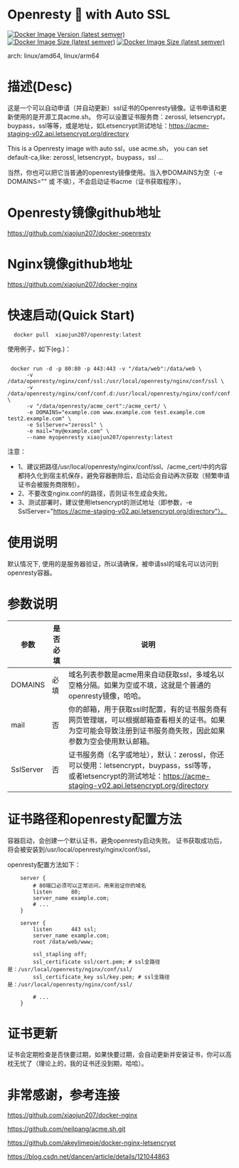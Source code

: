 
# Openresty 💖 with Auto SSL
[![Docker Image Version (latest semver)](https://img.shields.io/docker/v/xiaojun207/openresty?sort=semver)](https://hub.docker.com/r/xiaojun207/openresty)
[![Docker Image Size (latest semver)](https://img.shields.io/docker/image-size/xiaojun207/openresty?sort=semver)](https://hub.docker.com/r/xiaojun207/openresty)
[![Docker Image Size (latest semver)](https://img.shields.io/docker/pulls/xiaojun207/openresty)](https://hub.docker.com/r/xiaojun207/openresty)

arch: linux/amd64, linux/arm64

# 描述(Desc)
这是一个可以自动申请（并自动更新）ssl证书的Openresty镜像。证书申请和更新使用的是开源工具acme.sh。
你可以设置证书服务商：zerossl, letsencrypt，buypass，ssl等等，或是地址，如Letsencrypt测试地址：https://acme-staging-v02.api.letsencrypt.org/directory

This is a Openresty image with auto ssl，use acme.sh， you can set default-ca,like: zerossl, letsencrypt，buypass，ssl ...

当然，你也可以把它当普通的openresty镜像使用。当入参DOMAINS为空（-e DOMAINS="" 或 不填），不会启动证书acme（证书获取程序）。

# Openresty镜像github地址
https://github.com/xiaojun207/docker-openresty

# Nginx镜像github地址
https://github.com/xiaojun207/docker-nginx

# 快速启动(Quick Start)

```shell
  docker pull  xiaojun207/openresty:latest
```

使用例子，如下(eg.)：
```shell

 docker run -d -p 80:80 -p 443:443 -v "/data/web":/data/web \
      -v /data/openresty/nginx/conf/ssl:/usr/local/openresty/nginx/conf/ssl \
      -v /data/openresty/nginx/conf/conf.d:/usr/local/openresty/nginx/conf/conf.d \
      -v "/data/openresty/acme_cert":/acme_cert/ \
      -e DOMAINS="example.com www.example.com test.example.com test2.example.com" \
      -e SslServer="zerossl" \
      -e mail="my@example.com" \
      --name myopenresty xiaojun207/openresty:latest
```
注意：
* 1、建议把路径/usr/local/openresty/nginx/conf/ssl、/acme_cert/中的内容都持久化到宿主机保存，避免容器删除后，启动后会自动再次获取（频繁申请证书会被服务商限制）。
* 2、不要改变nginx.conf的路径，否则证书生成会失败。
* 3、测试部署时，建议使用letsencrypt的测试地址（即参数，-e SslServer="https://acme-staging-v02.api.letsencrypt.org/directory"）。

# 使用说明
默认情况下, 使用的是服务器验证，所以请确保，被申请ssl的域名可以访问到openresty容器。

# 参数说明

| 参数         | 是否必填 | 说明                                                                                                                                     |
|------------|------|----------------------------------------------------------------------------------------------------------------------------------------|
| DOMAINS    | 必填   | 域名列表参数是acme用来自动获取ssl，多域名以空格分隔。如果为空或不填，这就是个普通的openresty镜像，哈哈。                                                                           |
| mail       | 否    | 你的邮箱，用于获取ssl时配置，有的证书服务商有网页管理端，可以根据邮箱查看相关的证书。如果为空可能会导致注册到证书服务商失败，因此如果参数为空会使用默认邮箱。                                                       |
| SslServer  | 否    | 证书服务商（名字或地址），默认：zerossl，你还可以使用：letsencrypt，buypass，ssl等等，<br>或者letsencrypt的测试地址：https://acme-staging-v02.api.letsencrypt.org/directory |

# 证书路径和openresty配置方法
容器启动，会创建一个默认证书，避免openresty启动失败。 证书获取成功后，将会被安装到/usr/local/openresty/nginx/conf/ssl，

openresty配置方法如下：
```shell
    server {
        # 80端口必须可以正常访问，用来验证你的域名
        listen      80;
        server_name example.com;
        # ...
    }
    
    server {
        listen      443 ssl;
        server_name example.com;
        root /data/web/www;
    
        ssl_stapling off;
        ssl_certificate ssl/cert.pem; # ssl全路径是：/usr/local/openresty/nginx/conf/ssl/
        ssl_certificate_key ssl/key.pem; # ssl全路径是：/usr/local/openresty/nginx/conf/ssl/
    
        # ...
    }

```

# 证书更新
证书会定期检查是否快要过期，如果快要过期，会自动更新并安装证书，你可以高枕无忧了（理论上的，我的证书还没到期，哈哈）。

# 非常感谢，参考连接

https://github.com/xiaojun207/docker-nginx

https://github.com/neilpang/acme.sh.git

https://github.com/akeylimepie/docker-nginx-letsencrypt

https://blog.csdn.net/dancen/article/details/121044863


